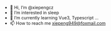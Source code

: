- 👋 Hi, I’m @xiepengcz
- 👀 I’m interested in sleep
- 🌱 I’m currently learning Vue3, Typescript ... 
- 📫 How to reach me xiepeng949@foxmail.com

<!---
xiepengcz/xiepengcz is a ✨ special ✨ repository because its `README.md` (this file) appears on your GitHub profile.
You can click the Preview link to take a look at your changes.
--->
